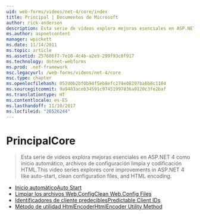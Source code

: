```yaml
---
uid: web-forms/videos/net-4/core/index
title: Principal | Documentos de Microsoft
author: rick-anderson
description: Esta serie de vídeos explora mejoras esenciales en ASP.NET 4 como inicio automático, archivos de configuración limpia y codificación HTML.
ms.author: aspnetcontent
manager: wpickett
ms.date: 11/14/2011
ms.topic: article
ms.assetid: 257686f7-7e10-4c4b-a2e9-299f93c0f917
ms.technology: dotnet-webforms
ms.prod: .net-framework
msc.legacyurl: /web-forms/videos/net-4/core
msc.type: chapter
ms.openlocfilehash: 052d0b2bf0b94f5eb8efc274e08297ba6b8c1104
ms.sourcegitcommit: 9a9483aceb34591c97451997036a9120c3fe2baf
ms.translationtype: HT
ms.contentlocale: es-ES
ms.lasthandoff: 11/10/2017
ms.locfileid: "26526244"
---
```

<a name="core"></a><span data-ttu-id="67c0b-103">Principal</span><span class="sxs-lookup"><span data-stu-id="67c0b-103">Core</span></span>
====================
> <span data-ttu-id="67c0b-104">Esta serie de vídeos explora mejoras esenciales en ASP.NET 4 como inicio automático, archivos de configuración limpia y codificación HTML.</span><span class="sxs-lookup"><span data-stu-id="67c0b-104">This video series explores core improvements in ASP.NET 4 like auto-start, clean configuration files, and HTML encoding.</span></span>


- [<span data-ttu-id="67c0b-105">Inicio automático</span><span class="sxs-lookup"><span data-stu-id="67c0b-105">Auto Start</span></span>](aspnet-4-quick-hit-auto-start.md)
- [<span data-ttu-id="67c0b-106">Limpiar los archivos Web.Config</span><span class="sxs-lookup"><span data-stu-id="67c0b-106">Clean Web.Config Files</span></span>](aspnet-4-quick-hit-clean-webconfig-files.md)
- [<span data-ttu-id="67c0b-107">Identificadores de cliente predecibles</span><span class="sxs-lookup"><span data-stu-id="67c0b-107">Predictable Client IDs</span></span>](aspnet-4-quick-hit-predictable-client-ids.md)
- [<span data-ttu-id="67c0b-108">Método de utilidad HtmlEncoder</span><span class="sxs-lookup"><span data-stu-id="67c0b-108">HtmlEncoder Utility Method</span></span>](aspnet-4-quick-hit-the-htmlencoder-utility-method.md)
